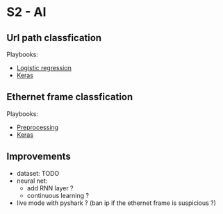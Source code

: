 # S2 - AI

## Url path classfication
Playbooks:
- [Logistic regression](./url_path_classification/logistic_regression.ipynb)
- [Keras](./url_path_classification/keras.ipynb)

## Ethernet frame classfication
Playbooks:
- [Preprocessing](./ethernet_frame_classification/ethernet_frame_preprocessing.ipynb)
- [Keras](./ethernet_frame_classification/Keras.ipynb)

## Improvements

- dataset: TODO
- neural net:
    - add RNN layer ?
    - continuous learning ?
- live mode with pyshark ? (ban ip if the ethernet frame is suspicious ?)
